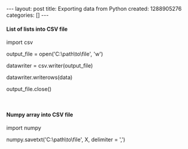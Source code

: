 --- layout: post title: Exporting data from Python created: 1288905276
categories: [] ---

#### List of lists into CSV file

import csv

output\_file = open('C:\\path\\to\\file', 'w')

datawriter = csv.writer(output\_file)

datawriter.writerows(data)

output\_file.close()

 

#### Numpy array into CSV file

import numpy

numpy.savetxt('C:\\path\\to\\file', X, delimiter = ',')
